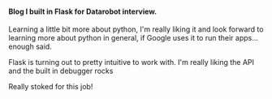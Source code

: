 #### Blog I built in Flask for Datarobot interview.

Learning a little bit more about python, I'm really liking it and 
look forward to learning more about python in general, if Google uses
it to run their apps... enough said.

Flask is turning out to pretty intuitive to work with. I'm really liking
the API and the built in debugger rocks

Really stoked for this job!

